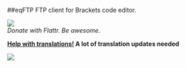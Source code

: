##eqFTP
FTP client for Brackets code editor.

[![](http://api.flattr.com/button/flattr-badge-large.png)](http://flattr.com/thing/3912923/Equals182eqFTP-on-GitHub)  
*Donate with Flattr. Be awesome.*

**[Help with translations!](http://equals182.github.io/eqFTP/#how-can-i-help-this-project) A lot of translation updates needed**

[![](https://raw.githubusercontent.com/Equals182/Equals182.github.io/master/eqFTP-card.png)](http://equals182.github.io/eqFTP/)
